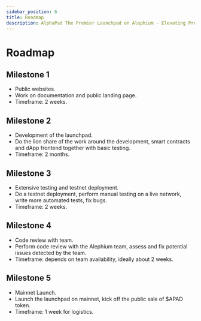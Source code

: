 ```yaml
---
sidebar_position: 6
title: Roadmap
description: AlphaPad The Premier Launchpad on Alephium - Elevating Projects to New Heights!
---
```


# Roadmap

## Milestone 1
- Public websites.
- Work on documentation and public landing page.
- Timeframe: 2 weeks.
## Milestone 2
- Development of the launchpad.
- Do the lion share of the work around the development, smart contracts and dApp
  frontend together with basic testing.
- Timeframe: 2 months.
## Milestone 3
- Extensive testing and testnet deployment.
- Do a testnet deployment, perform manual testing on a live network, write more
  automated tests, fix bugs.
- Timeframe: 2 weeks.
## Milestone 4
- Code review with team.
- Perform code review with the Alephium team, assess and fix potential issues
  detected by the team.
- Timeframe: depends on team availability, ideally about 2 weeks.
## Milestone 5
- Mainnet Launch.
- Launch the launchpad on mainnet, kick off the public sale of $APAD token.
- Timeframe: 1 week for logistics.
